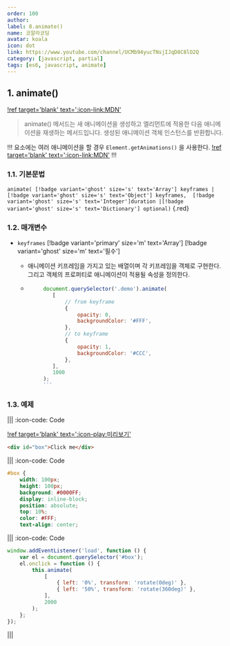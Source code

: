 ```yaml
---
order: 100
author:
label: 8.animate()
name: 코알라코딩
avatar: koala
icon: dot
link: https://www.youtube.com/channel/UCMb94yucTNsjIJqD8C8lO2Q
category: [javascript, partial]
tags: [es6, javascript, animate]
---
```


## 1. animate()

[!ref target='blank' text=':icon-link:MDN'](https://developer.mozilla.org/en-US/docs/Web/API/Element/animate)

> animate() 메서드는 새 애니메이션을 생성하고 엘리먼트에 적용한 다음 애니메이션을 재생하는 메서드입니다.
> 생성된 애니메이션 객체 인스턴스를 반환합니다.

!!!
요소에는 여러 애니메이션을 할 경우 `Element.getAnimations()` 을 사용한다.
[!ref target='blank' text=':icon-link:MDN'](https://developer.mozilla.org/en-US/docs/Web/API/Element/getAnimations)
!!!

### 1.1. 기본문법

`animate( [!badge variant='ghost' size='s' text='Array'] keyframes |  [!badge variant='ghost' size='s' text='Object'] keyframes,  [!badge variant='ghost' size='s' text='Integer']duration |[!badge variant='ghost' size='s' text='Dictionary'] optional)` {.red}

### 1.2. 매개변수

- `keyframes` [!badge variant='primary' size='m' text='Array'] [!badge variant='ghost' size='m' text='필수']

  - 애니메이션 키프레임을 가지고 있는 배열이며 각 키프레임을 객체로 구현한다. 그리고 객체의 프로퍼티로 애니메이션이 적용될 속성을 정의한다.
  - ````js
         document.querySelector('.demo').animate(
         	[
         		// from keyframe
         		{
         			opacity: 0,
         			backgroundColor: '#FFF',
         		},
         		// to keyframe
         		{
         			opacity: 1,
         			backgroundColor: '#CCC',
         		},
         	],
         	1000
         );
         ```
    ````

### 1.3. 예제

||| :icon-code: Code

[!ref target='blank' text=':icon-play:미리보기'](https://qwerewqwerew.github.io/source/js/partial/animation/1.html)

```html #
<div id="box">Click me</div>
```

||| :icon-code: Code

```css #
#box {
    width: 100px;
    height: 100px;
    background: #0000FF;
    display: inline-block;
    position: absolute;
    top: 10%;
    color: #FFF;
    text-align: center;
```

||| :icon-code: Code

```js #
window.addEventListener('load', function () {
	var el = document.querySelector('#box');
	el.onclick = function () {
		this.animate(
			[
				{ left: '0%', transform: 'rotate(0deg)' },
				{ left: '50%', transform: 'rotate(360deg)' },
			],
			2000
		);
	};
});
```

|||
<!-- http://www.devdic.com/javascript/reference/dom/method:1585/animate() -->